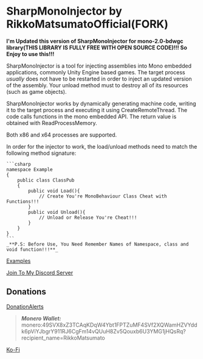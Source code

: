 # SharpMonoInjector by RikkoMatsumatoOfficial(FORK)

**I'm Updated this version of SharpMonoInjector for mono-2.0-bdwgc library(THIS LIBRARY IS FULLY FREE WITH OPEN SOURCE CODE)!!! So Enjoy to use this!!!**

SharpMonoInjector is a tool for injecting assemblies into Mono embedded applications, commonly Unity Engine based games. The target process *usually* does not have to be restarted in order to inject an updated version of the assembly. Your unload method must to destroy all of its resources (such as game objects).

SharpMonoInjector works by dynamically generating machine code, writing it to the target process and executing it using CreateRemoteThread. The code calls functions in the mono embedded API. The return value is obtained with ReadProcessMemory.

Both x86 and x64 processes are supported.

In order for the injector to work, the load/unload methods need to match the following method signature:

    ```csharp
    namespace Example
    {
        public class ClassPub
        {
            public void Load(){
                // Create You're MonoBehaviour Class Cheat with Functions!!!
            }
            public void Unload(){
                // Unload or Release You're Cheat!!!
            }
        }
    }
    ```
    _**P.S: Before Use, You Need Remember Names of Namespace, class and void function!!!**_

[Examples](https://github.com/RikkoMatsumatoOfficial/SharpMonoInjectorExamples)

[Join To My Discord Server](https://discord.gg/U2P5Hrcq9C)

## Donations

[DonationAlerts](https://donationalerts.com/r/rikkomatsumato)

> **_Monero Wallet:_** 
> monero:49SVX8xZ3TCAqKDqW4Ybt1FPTZuMF4SVf2XQWamHZVYddk6pViYJbgrY911RJ6CgFm14vQUuH8Zv5Qouxb6U3YMG1jHQsRq?recipient_name=RikkoMatsumato

[Ko-Fi](https://ko-fi.com/rikkomatsumato)
